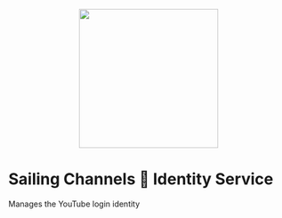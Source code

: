 <p align="center">
  <img src="https://cdn.jsdelivr.net/gh/thomasbrueggemann/sailing-channels@1.2.5/public/img/banner.png" width="250" />
</p>

# Sailing Channels 🎫 Identity Service

Manages the YouTube login identity
